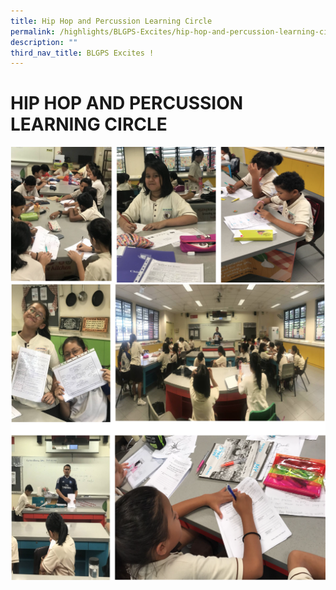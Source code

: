 ```yaml
---
title: Hip Hop and Percussion Learning Circle
permalink: /highlights/BLGPS-Excites/hip-hop-and-percussion-learning-circle
description: ""
third_nav_title: BLGPS Excites !
---
```

# HIP HOP AND PERCUSSION LEARNING CIRCLE

![](/images/hip-hop%20percussion%20learning%20circle.png)
![](/images/hip%20hop%20percussion%20learning%20circle%202.png)